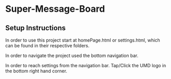 # Super-Message-Board

## **Setup Instructions**
In order to use this project start at homePage.html or settings.html, which can be found in their respective folders.

In order to navigate the project used the bottom navigation bar. 

In order to reach settings from the navigation bar. Tap/Click the UMD logo in the bottom right hand corner.